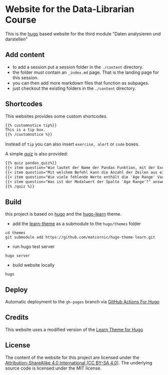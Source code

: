 # Website for the Data-Librarian Course

This is the [hugo](https://gohugo.io/) based website for the third module "Daten analysieren und darstellen"

## Add content

- to add a session put a session folder in the `./content` directory.
- the folder must contain an `_index.md` page. That is the landing page for this session.
- you can then add more markdown files that function as subpages.
- just checkout the existing folders in the `./content` directory.

## Shortcodes

This websites provides some custom shortcodes.

```markdown
{{% customnotice tip%}}
This is a tip box.
{{% /customnotice %}}
```
Instead of `tip` you can also insert `exercise, alert` or `code` boxes.

A simple [quiz](https://github.com/bonartm/hugo-quiz) is also provided:

```markdown
{{% quiz pandas_quiz%}}
{{< item question="Wie lautet der Name der Pandas Funktion, mit der Excel-Dateien eingelesen werden können?" answer=1 choices="read_excel,to_excel,load_excel,from_excel" >}}
{{< item question="Mit welchem Befehl kann die Anzahl der Zeilen aus einem DataFrame auslesen?" answer=2 choices="df.rows,len(df),df.shape[1],df.size" >}}
{{< item question="Wie viele fehlende Werte enthält die 'Age Range' Variable des Datensatzes?" answer=4 choices="40,423448,0,215" >}}
{{< item question="Was ist der Modalwert der Spalte 'Age Range'?" answer=1 choices="'25 to 34 years',91083,423233,'75 years and over'" >}}
{{% /quiz %}}
```

## Build

this project is based on [hugo](https://gohugo.io/) and the [hugo-learn](https://github.com/matcornic/hugo-theme-learn/) theme.

- add the [learn-theme](https://learn.netlify.com/en/basics/installation/) as a submodule to the `hugo/themes` folder
```shell
cd themes
git submodule add https://github.com/matcornic/hugo-theme-learn.git
```
- run hugo test server
```shell
hugo server
```
- build website locally
```shell
hugo
```

## Deploy

Automatic deployment to the `gh-pages` branch via [GitHub Actions For Hugo](https://github.com/peaceiris/actions-hugo/blob/master/README.md)


## Credits

This website uses a modified version of the [Learn Theme for Hugo](https://themes.gohugo.io/theme/hugo-theme-learn/en)

## License

The content of the website for this project are licensed under the [Attribution-ShareAlike 4.0 International (CC BY-SA 4.0)](https://creativecommons.org/licenses/by-sa/4.0/). The underlying source code is licensed under the MIT license.
